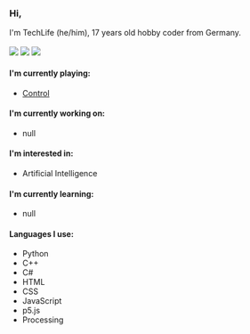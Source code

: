 ### Hi, 
I'm TechLife (he/him), 17 years old hobby coder from Germany.
<br><br><a href="https://discord.com"><img src="https://img.shields.io/badge/TechLife-4447-informational?style=for-the-badge&logo=discord&logoColor=white"></a> <a href="https://twitter.com/_Tech4Life_"><img src="https://img.shields.io/badge/Twitter-@__Tech4Life__-informational?style=for-the-badge&logo=twitter&logoColor=white"></a> <a href="https://www.buymeacoffee.com/TechLife" title="I like coffee!"><img src="https://img.shields.io/badge/Buy%20me%20a-coffee-red?style=for-the-badge&logo=buymeacoffee&logoColor=white"></a>

#### I'm currently playing:
- <a href="https://store.epicgames.com/de/p/control">Control</a>

#### I'm currently working on:
- null

#### I'm interested in:
- Artificial Intelligence

#### I'm currently learning:
- null

#### Languages I use:
- Python
- C++
- C#
- HTML
- CSS
- JavaScript
- p5.js
- Processing




<!---
https://shields.io/
--->

